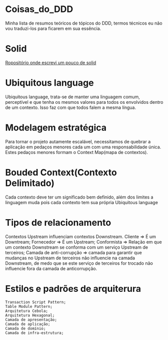 # Coisas_do_DDD
Minha lista de resumos teóricos de tópicos do DDD, termos técnicos eu não vou traduzi-los para ficarem em sua essência.

# Solid
[Ropositório onde escrevi um pouco de solid](https://github.com/Lipe1994/Solid)


# Ubiquitous language
Ubiquitous language, trata-se de manter uma linguagem comum, perceptível e que tenha os mesmos valores para todos os envolvidos dentro de um contexto. Isso faz com que todos falem a mesma língua.

# Modelagem estratégica
Para tornar o projeto autamente escalável, necessitamos de quebrar a aplicação em pedaços menores cada um com uma responsabilidade única.
Estes pedaços menores formam o Context Map(mapa de contextos).

# Bouded Context(Contexto Delimitado)
 Cada contexto deve ter um significado bem definido, além dos limites a linguagem muda pois cada contexto tem sua própria Ubiquitous language

# Tipos de relacionamento
Contextos Upstream influenciam contextos Downstream.
    Cliente => É um Downtream;
    Fornecedor => É um Upstream;
    Conformista => Relação em que um contexto Downstream se conforma com um serviço Upstream de terceiros;
    Camada de anti-corrupção => camada para garantir que mudanças no Upstream de terceiros não influencie na camada Downstream, de medo que se este serviço de terceiros for trocado não influencie  fora da camada de anticorrupção.

# Estilos e padrões de arquiterura
    Transaction Script Pattern;
    Table Module Pattern;
    Arquitetura Cebola;
    Arquitetura Hexagonal;
    Camada de apresentação;
    Camada de aplicação;
    Camada de domínio;
    Camada de infra-estrutura;

